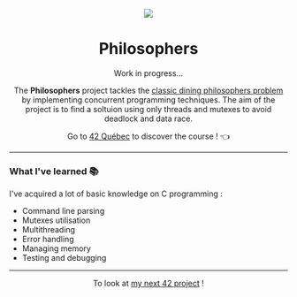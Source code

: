 <p align="center">
  <img src="https://github.com/LaOuede/42-project-badges/blob/main/badges/philosopherse.png" />
</p>

<h1 align=center>Philosophers</h1>

<p align=center>
Work in progress...
</p>

<div align=center>

The <b>Philosophers</b> project tackles the [classic dining philosophers problem](https://en.wikipedia.org/wiki/Dining_philosophers_problem) by implementing concurrent programming techniques.
The aim of the project is to find a soltuion using only threads and mutexes to avoid deadlock and data race.

</div>

<div align="center">

Go to [42 Québec](https://42quebec.com/) to discover the course ! 👈
</div>

---

<h3 align="left">What I've learned 📚</h3>

I've acquired a lot of basic knowledge on C programming :
- Command line parsing
- Mutexes utilisation
- Multithreading
- Error handling
- Managing memory
- Testing and debugging

---

<div align="center">

To look at [my next 42 project](https://github.com/LaOuede/42-MiniRT) !
</div>
